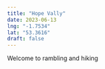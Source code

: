 ```yaml
---
title: "Hope Vally"
date: 2023-06-13
lng: "-1.7534"
lat: "53.3616"
draft: false
---
```



Welcome to rambling and hiking
